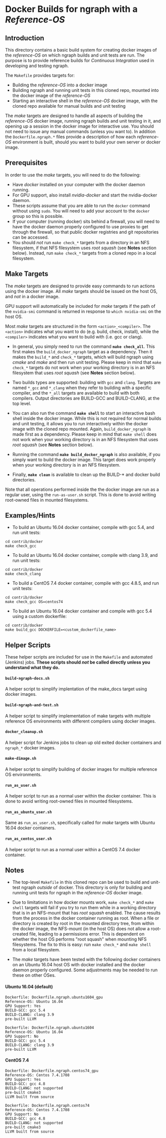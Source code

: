 # Docker Builds for ngraph with a _Reference-OS_

## Introduction

This directory contains a basic build system for creating docker images of the _reference-OS_ on which ngraph builds and unit tests are run.  The purpose is to provide reference builds for _Continuous Integration_ used in developing and testing ngraph.

The `Makefile` provides targets for:

* Building the _reference-OS_ into a docker image
* Building ngraph and running unit tests in this cloned repo, mounted into the docker image of the _reference-OS_
* Starting an interactive shell in the _reference-OS_ docker image, with the cloned repo available for manual builds and unit testing

The _make_ targets are designed to handle all aspects of building the _reference-OS_ docker image, running ngraph builds and unit testing in it, and opening up a session in the docker image for interactive use.  You should not need to issue any manual commands (unless you want to).  In addition the `Dockerfile.ngraph.*` files provide a description of how each _reference-OS_ environment is built, should you want to build your own server or docker image.

## Prerequisites

In order to use the _make_ targets, you will need to do the following:

* Have *docker* installed on your computer with the docker daemon running.
* For GPU support, also install *nvidia-docker* and start the nvidia-docker daemon.
* These scripts assume that you are able to run the `docker` command without using `sudo`.  You will need to add your account to the `docker` group so this is possible.
* If your computer (running docker) sits behind a firewall, you will need to have the docker daemon properly configured to use proxies to get through the firewall, so that public docker registries and git repositories can be accessed.
* You should _not_ run `make check_*` targets from a directory in an NFS filesystem, if that NFS filesystem uses _root squash_ (see **Notes** section below).  Instead, run `make check_*` targets from a cloned repo in a local filesystem.

## Make Targets

The _make_ targets are designed to provide easy commands to run actions using the docker image.  All _make_ targets should be issued on the host OS, and _not_ in a docker image.

GPU support will automatically be included for _make_ targets if the path of the `nvidia-smi` command is returned in response to `which nvidia-smi` on the host OS.

Most _make_ targets are structured in the form `<action>_<compiler>`.  The `<action>` indicates what you want to do (e.g. build, check, install), while the `<compiler>` indicates what you want to build with (i.e. gcc or clang).

* In general, you simply need to run the command **`make check_all`**.  This first makes the `build_docker_ngraph` target as a dependency.  Then it makes the `build_*` and `check_*` targets, which will build ngraph using _cmake_ and _make_ and then run unit testing.  Please keep in mind that `make check_*` targets do not work when your working directory is in an NFS filesystem that uses _root squash_ (see **Notes** section below).

* Two builds types are supported: building with `gcc` and `clang`.  Targets are named `*_gcc` and `*_clang` when they refer to building with a specific compiler, and the `*_all` targets are available to build with both compilers.  Output directories are BUILD-GCC and BUILD-CLANG, at the top level.

* You can also run the command **`make shell`** to start an interactive bash shell inside the docker image.  While this is not required for normal builds and unit testing, it allows you to run interactively within the docker image with the cloned repo mounted.  Again, `build_docker_ngraph` is made first as a dependency.  Please keep in mind that `make shell` does not work when your working directory is in an NFS filesystem that uses _root squash_ (see **Notes** section below).

* Running the command **`make build_docker_ngraph`** is also available, if you simply want to build the docker image.  This target does work properly when your working directory is in an NFS filesystem.

* Finally, **`make clean`** is available to clean up the BUILD-* and docker build directories.

Note that all operations performed inside the the docker image are run as a regular user, using the `run-as-user.sh` script.  This is done to avoid writing root-owned files in mounted filesystems.

## Examples/Hints

* To build an Ubuntu 16.04 docker container, compile with gcc 5.4, and run unit tests:

```
cd contrib/docker
make check_gcc
```

* To build an Ubuntu 16.04 docker container, compile with clang 3.9, and run unit tests:

```
cd contrib/docker
make check_clang
```

* To build a CentOS 7.4 docker container, compile with gcc 4.8.5, and run unit tests:

```
cd contrib/docker
make check_gcc OS=centos74
```

* To build an Ubuntu 16.04 docker container and compile with gcc 5.4 using a custom dockerfile:

```
cd contrib/docker
make build_gcc DOCKERFILE=<custom_dockerfile_name>
```

## Helper Scripts

These helper scripts are included for use in the `Makefile` and automated (Jenkins) jobs.  **These scripts should _not_ be called directly unless you understand what they do.**

#### `build-ngraph-docs.sh`

A helper script to simplify implentation of the make_docs target using docker images.

#### `build-ngraph-and-test.sh`

A helper script to simplify implementation of make targets with multiple reference OS environments with different compilers using docker images.

#### `docker_cleanup.sh`

A helper script for Jenkins jobs to clean up old exited docker containers and `ngraph_*` docker images.

#### `make-dimage.sh`

A helper script to simplify building of docker images for multiple reference OS environments.

#### `run_as_user.sh`

A helper script to run as a normal user within the docker container.  This is done to avoid writing root-owned files in mounted filesystems.

#### `run_as_ubuntu_user.sh`

Same as `run_as_user.sh`, specifically called for _make_ targets with Ubuntu 16.04 docker containers.

#### `run_as_centos_user.sh`

A helper script to run as a normal user within a CentOS 7.4 docker container.

## Notes

* The top-level `Makefile` in this cloned repo can be used to build and unit-test ngraph _outside_ of docker.  This directory is only for building and running unit tests for ngraph in the _reference-OS_ docker image.

* Due to limitations in how docker mounts work, `make check_*` and `make shell` targets will fail if you try to run them while in a working directory that is in an NFS-mount that has _root squash_ enabled.  The cause results from the process in the docker container running as root.  When a file or directory is created by root in the mounted directory tree, from within the docker image, the NFS-mount (in the host OS) does not allow a root-created file, leading to a permissions error.  This is dependent on whether the host OS performs "root squash" when mounting NFS filesystems.  The fix to this is easy: run `make check_*` and `make shell` from a local filesystem.

* The _make_ targets have been tested with the following docker containers on an Ubuntu 16.04 host OS with docker installed and the docker daemon properly configured.  Some adjustments may be needed to run these on other OSes.

#### Ubuntu 16.04 (default)

```
Dockerfile: Dockerfile.ngraph.ubuntu1604_gpu
Reference-OS: Ubuntu 16.04
GPU Support: Yes
BUILD-GCC: gcc 5.4
BUILD-CLANG: clang 3.9
pre-built LLVM
```
```
Dockerfile: Dockerfile.ngraph.ubuntu1604
Reference-OS: Ubuntu 16.04
GPU Support: No
BUILD-GCC: gcc 5.4
BUILD-CLANG: clang 3.9
pre-built LLVM
```

#### CentOS 7.4 

```
Dockerfile: Dockerfile.ngraph.centos74_gpu
Reference-OS: Centos 7.4.1708
GPU Support: Yes
BUILD-GCC: gcc 4.8
BUILD-CLANG: not supported
pre-built cmake3
LLVM built from source
```
```
Dockerfile: Dockerfile.ngraph.centos74
Reference-OS: Centos 7.4.1708
GPU Support: No
BUILD-GCC: gcc 4.8
BUILD-CLANG: not supported
pre-built cmake3
LLVM built from source
```
